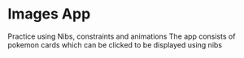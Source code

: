 # Images App  

Practice using Nibs, constraints and animations
The app consists of pokemon cards which can be clicked to be displayed using nibs
